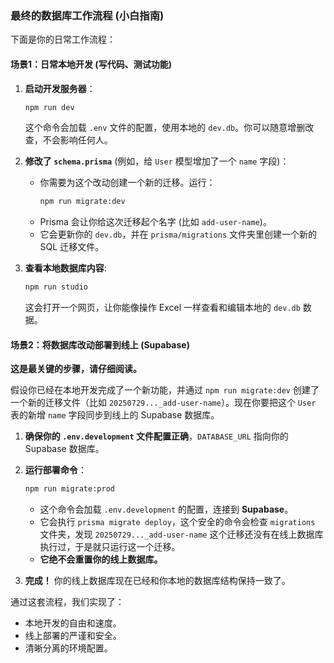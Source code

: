 ### **最终的数据库工作流程 (小白指南)**

下面是你的日常工作流程：

#### **场景1：日常本地开发 (写代码、测试功能)**

1.  **启动开发服务器**：
    ```bash
    npm run dev
    ```
    这个命令会加载 `.env` 文件的配置，使用本地的 `dev.db`。你可以随意增删改查，不会影响任何人。

2.  **修改了 `schema.prisma`** (例如，给 `User` 模型增加了一个 `name` 字段)：
    *   你需要为这个改动创建一个新的迁移。运行：
        ```bash
        npm run migrate:dev
        ```
    *   Prisma 会让你给这次迁移起个名字 (比如 `add-user-name`)。
    *   它会更新你的 `dev.db`，并在 `prisma/migrations` 文件夹里创建一个新的 SQL 迁移文件。

3.  **查看本地数据库内容**:
    ```bash
    npm run studio
    ```
    这会打开一个网页，让你能像操作 Excel 一样查看和编辑本地的 `dev.db` 数据。

#### **场景2：将数据库改动部署到线上 (Supabase)**

**这是最关键的步骤，请仔细阅读。**

假设你已经在本地开发完成了一个新功能，并通过 `npm run migrate:dev` 创建了一个新的迁移文件（比如 `20250729..._add-user-name`）。现在你要把这个 `User` 表的新增 `name` 字段同步到线上的 Supabase 数据库。

1.  **确保你的 `.env.development` 文件配置正确**，`DATABASE_URL` 指向你的 Supabase 数据库。

2.  **运行部署命令**：
    ```bash
    npm run migrate:prod
    ```
    *   这个命令会加载 `.env.development` 的配置，连接到 **Supabase**。
    *   它会执行 `prisma migrate deploy`，这个安全的命令会检查 `migrations` 文件夹，发现 `20250729..._add-user-name` 这个迁移还没有在线上数据库执行过，于是就只运行这一个迁移。
    *   **它绝不会重置你的线上数据库。**

3.  **完成！** 你的线上数据库现在已经和你本地的数据库结构保持一致了。

通过这套流程，我们实现了：
*   本地开发的自由和速度。
*   线上部署的严谨和安全。
*   清晰分离的环境配置。